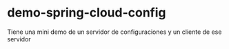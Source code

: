 # demo-spring-cloud-config
Tiene una mini demo de un servidor de configuraciones y un cliente de ese servidor
